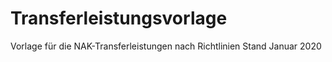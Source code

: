 # Transferleistungsvorlage
Vorlage für die NAK-Transferleistungen nach Richtlinien Stand Januar 2020
